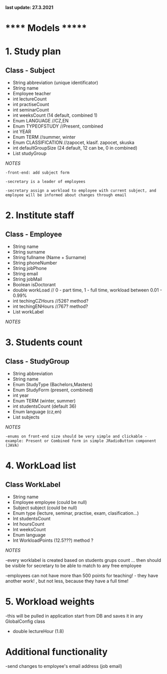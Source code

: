 **last update: 27.3.2021**

# **** Models *****

# 1. Study plan

  ## Class - Subject
  - String abbreviation (unique identificator)
  - String name
  - Employee teacher
  - int lectureCount
  - int practiseCount
  - int seminarCount
  - int weeksCount (14 default, combined 1)
  - Enum LANGUAGE //CZ,EN
  - Enum TYPEOFSTUDY //Present, combined
  - int YEAR
  - Enum TERM //summer, winter
  - Enum CLASSIFICATION //zapocet, klasif. zapocet, skuska
  - int defaultGroupSize (24 default, 12 can be, 0 in combined)
  - List <StudyGroup> studyGroup
  
*NOTES*

    -front-end: add subject form
    
    -secretary is a leader of employees
    
    -secretary assign a workload to employee with current subject, and employee will be informed about changes through email
    
# 2. Institute staff

  ## Class - Employee
  - String name
  - String surname
  - String fullname (Name + Surname)
  - String phoneNumber
  - String jobPhone
  - String email
  - String jobMail
  - Boolean isDoctorant
  - double workLoad // 0 - part time, 1 - full time, workload between 0.01 - 0.99%
  - int techingCZHours //526? method?
  - int techingENHours //767? method?
  - List <WorkLabel> workLabel
  
  *NOTES*
  
# 3. Students count

  ## Class - StudyGroup
  - String abbreviation
  - String name
  - Enum StudyType (Bachelors,Masters)
  - Enum StudyForm (present, combined)
  - int year
  - Enum TERM (winter, summer)
  - int studentsCount (default 36)
  - Enum language (cz,en)
  - List <Subject> subjects
  
*NOTES*
  
    -enums on front-end size should be very simple and clickable - example: Present or Combined form in simple JRadioButton component (JAVA)
  
# 4. WorkLoad list

  ## Class WorkLabel
  - String name
  - Employee employee (could be null)
  - Subject subject (could be null)
  - Enum type (lecture, seminar, practise, exam, clasification...)
  - Int studentsCount
  - Int hoursCount
  - Int weeksCount
  - Enum language
  - Int WorkloadPoints (12.5???) method ?
 
*NOTES*

  -every worklabel is created based on students grups count ... then should be visible for secretary to be able to match to any free employee
  
  -employees can not have more than 500 points for teaching! - they have another work! , but not less, because they have a full time!
  
# 5. Workload weights

  -this will be pulled in application start from DB and saves it in any GlobalConfig class
  
  - double lectureHour (1.8)
  
# Additional functionality

  -send changes to employee's email address (job email)
